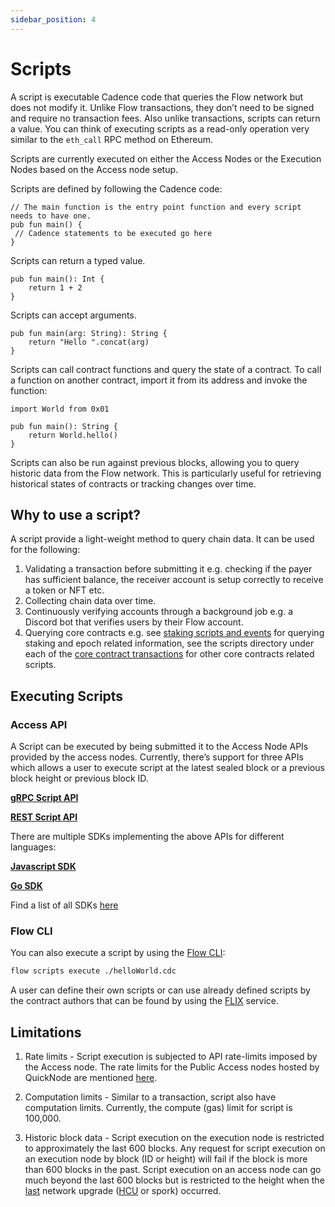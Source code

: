 ```yaml
---
sidebar_position: 4
---
```


# Scripts

A script is executable Cadence code that queries the Flow network but does not modify it. Unlike Flow transactions, they don’t need to be signed and require no transaction fees. Also unlike transactions, scripts can return a value. You can think of executing scripts as a read-only operation very similar to the `eth_call` RPC method on Ethereum. 

Scripts are currently executed on either the Access Nodes or the Execution Nodes based on the Access node setup.

Scripts are defined by following the Cadence code:

```cadence
// The main function is the entry point function and every script needs to have one.
pub fun main() {
 // Cadence statements to be executed go here
}
```

Scripts can return a typed value.

```cadence
pub fun main(): Int {
	return 1 + 2
}
```

Scripts can accept arguments.

```cadence
pub fun main(arg: String): String {
	return "Hello ".concat(arg)
}
```

Scripts can call contract functions and query the state of a contract. To call a function on another contract, import it from its address and invoke the function:

```cadence
import World from 0x01

pub fun main(): String {
	return World.hello()
}
```

Scripts can also be run against previous blocks, allowing you to query historic data from the Flow network. This is particularly useful for retrieving historical states of contracts or tracking changes over time.

## Why to use a script?

A script provide a light-weight method to query chain data. It can be used for the following:

1. Validating a transaction before submitting it e.g. checking if the payer has sufficient balance, the receiver account is setup correctly to receive a token or NFT etc.
2. Collecting chain data over time.
3. Continuously verifying accounts through a background job e.g. a Discord bot that verifies users by their Flow account.
4. Querying core contracts e.g. see [staking scripts and events](../../networks/staking/07-staking-scripts-events.md) for querying staking and epoch related information, see the scripts directory under each of the [core contract transactions](https://github.com/onflow/flow-core-contracts/tree/master/transactions) for other core contracts related scripts.

## Executing Scripts

### Access API

A Script can be executed by being submitted it to the Access Node APIs provided by the access nodes. Currently, there’s support for three APIs which allows a user to execute script at the latest sealed block or a previous block height or previous block ID.

[**gRPC Script API**](../../networks/node-ops/access-onchain-data/access-nodes/accessing-data/access-api.md#scripts)

[**REST Script API**](/http-api#tag/Scripts)

There are multiple SDKs implementing the above APIs for different languages:

[**Javascript SDK**](../../tools/clients/fcl-js/index.md)

[**Go SDK**](../../tools/clients/flow-go-sdk/index.mdx)

Find a list of all SDKs [here](../../tools/clients/index.md)

### Flow CLI

You can also execute a script by using the [Flow CLI](../../tools/flow-cli/scripts/execute-scripts):

```sh
flow scripts execute ./helloWorld.cdc
```

A user can define their own scripts or can use already defined scripts by the contract authors that can be found by using the [FLIX](../../tools/flow-cli/flix) service.

## Limitations

1. Rate limits - Script execution is subjected to API rate-limits imposed by the Access node. The rate limits for the Public Access nodes hosted by QuickNode are mentioned [here](https://www.quicknode.com/docs/flow#endpoint-rate-limits).

2. Computation limits - Similar to a transaction, script also have computation limits. Currently, the compute (gas) limit for script is 100,000.

3. Historic block data - Script execution on the execution node is restricted to approximately the last 600 blocks. Any request for script execution on an execution node by block (ID or height) will fail if the block is more than 600 blocks in the past. Script execution on an access node can go much beyond the last 600 blocks but is restricted to the height when the [last](https://developers.flow.com/networks/node-ops/node-operation/past-sporks) network upgrade ([HCU](https://developers.flow.com/networks/node-ops/node-operation/hcu) or spork) occurred. 


